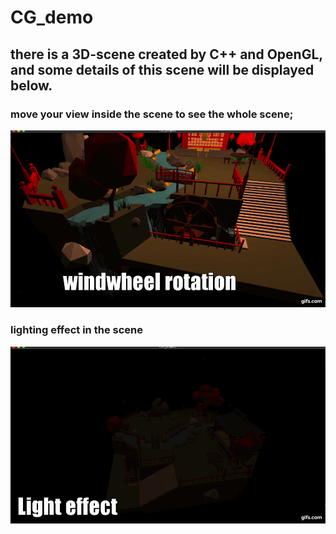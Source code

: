 # CG_demo

## there is a 3D-scene created by C++ and OpenGL, and some details of this scene will be displayed below.

### move your view inside the scene to see the whole scene;

![Image text](https://github.com/fxyjj/CG_demo/blob/main/CG_2019_%2016522077_PROJECT/demo_video/rt.gif)

### lighting effect in the scene

![Image text](https://github.com/fxyjj/CG_demo/blob/main/CG_2019_%2016522077_PROJECT/demo_video/le.gif)

